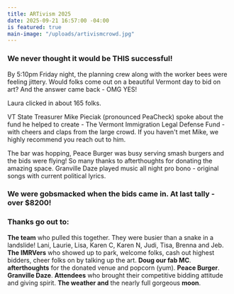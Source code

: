```yaml
---
title: ARTivism 2025
date: 2025-09-21 16:57:00 -04:00
is featured: true
main-image: "/uploads/artivismcrowd.jpg"
---
```


### We never thought it would be THIS successful!

 

By 5:10pm Friday night, the planning crew along with the worker bees were feeling jittery. Would folks come out on a beautiful Vermont day to bid on art? And the answer came back - OMG YES! 

 

Laura clicked in about 165 folks.

 

VT State Treasurer Mike Pieciak (pronounced PeaCheck) spoke about the fund he helped to create - The Vermont Immigration Legal Defense Fund - with cheers and claps from the large crowd. If you haven't met Mike, we highly recommend you reach out to him. 

 

The bar was hopping, Peace Burger was busy serving smash burgers and the bids were flying! So many thanks to afterthoughts for donating the amazing space. Granville Daze played music all night pro bono - original songs with current political lyrics. 

 

### We were gobsmacked when the bids came in. At last tally - over $8200! 

 

### Thanks go out to: 

**The team** who pulled this together. They were busier than a snake in a landslide! Lani, Laurie, Lisa, Karen C, Karen N, Judi, Tisa, Brenna and Jeb.
**The IMRVers** who showed up to park, welcome folks, cash out highest bidders, cheer folks on by talking up the art.
**Doug our fab MC**.
**afterthoughts** for the donated venue and popcorn (yum).
**Peace Burger**.
**Granville Daze**.
**Attendees** who brought their competitive bidding attitude and giving spirit.
**The weather and** the nearly full gorgeous **moon**.